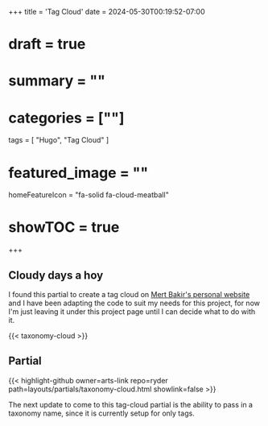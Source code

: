 +++
title = 'Tag Cloud'
date = 2024-05-30T00:19:52-07:00
# draft = true
# summary = ""
# categories = [""]
tags = [
  "Hugo",
  "Tag Cloud"
  ]
# featured_image = ""
homeFeatureIcon = "fa-solid fa-cloud-meatball"
# showTOC = true
+++

## Cloudy days a hoy
I found this partial to create a tag cloud on [Mert Bakir's personal website](https://mertbakir.gitlab.io/hugo/tag-cloud-in-hugo/) and I have been adapting the code to suit my needs for this project, for now I'm just leaving it under this project page until I can decide what to do with it.

<!--more-->

{{< taxonomy-cloud >}}


## Partial 
{{< highlight-github owner=arts-link repo=ryder path=layouts/partials/taxonomy-cloud.html showlink=false  >}}

The next update to come to this tag-cloud partial is the ability to pass in a taxonomy name, since it is currently setup for only tags.